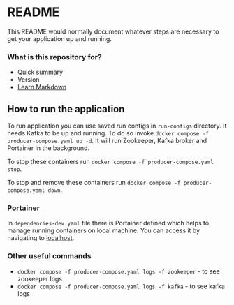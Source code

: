 # README #

This README would normally document whatever steps are necessary to get your application up and running.

### What is this repository for? ###

* Quick summary
* Version
* [Learn Markdown](https://bitbucket.org/tutorials/markdowndemo)


## How to run the application

To run application you can use saved run configs in `run-configs` directory.
It needs Kafka to be up and running. To do so invoke `docker compose -f producer-compose.yaml up -d`.
It will run Zookeeper, Kafka broker and Portainer in the background.

To stop these containers run `docker compose -f producer-compose.yaml stop`.

To stop and remove these containers run `docker compose -f producer-compose.yaml down`.

### Portainer

In `dependencies-dev.yaml` file there is Portainer defined which helps to manage running containers on local machine.
You can access it by navigating to [localhost](http://localhost:9000).

### Other useful commands

- `docker compose -f producer-compose.yaml logs -f zookeeper` - to see zookeeper logs
- `docker compose -f producer-compose.yaml logs -f kafka` - to see kafka logs